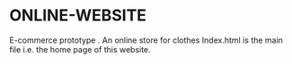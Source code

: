 # ONLINE-WEBSITE
E-commerce prototype . An online store for clothes
Index.html is the main file i.e. the home page of this website.
